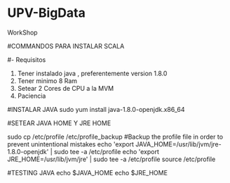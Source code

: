 # UPV-BigData
WorkShop


#COMMANDOS PARA INSTALAR SCALA

#- Requisitos
  1) Tener instalado java , preferentemente version 1.8.0
  2) Tener minimo 8 Ram
  3) Setear 2 Cores de CPU a la MVM
  4) Paciencia
  
  #INSTALAR JAVA
  sudo yum install java-1.8.0-openjdk.x86_64
  
  #SETEAR JAVA HOME Y JRE HOME
  
  sudo cp /etc/profile /etc/profile_backup      #Backup the profile file in order to prevent unintentional mistakes
echo 'export JAVA_HOME=/usr/lib/jvm/jre-1.8.0-openjdk' | sudo tee -a /etc/profile
echo 'export JRE_HOME=/usr/lib/jvm/jre' | sudo tee -a /etc/profile
source /etc/profile

#TESTING JAVA
echo $JAVA_HOME
echo $JRE_HOME

